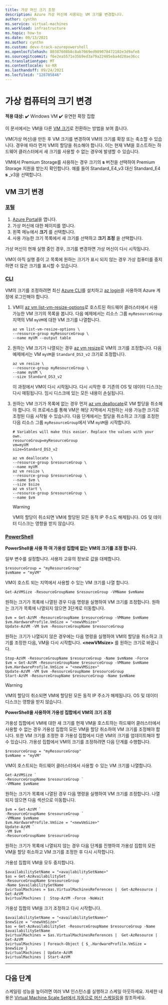 ```yaml
---
title: 가상 머신 크기 조정
description: Azure 가상 머신에 사용되는 VM 크기를 변경합니다.
author: cynthn
ms.service: virtual-machines
ms.workload: infrastructure
ms.topic: how-to
ms.date: 09/13/2021
ms.author: cynthn
ms.custom: devx-track-azurepowershell
ms.openlocfilehash: 80387608b8c8ab7069ed989078472102e3d9afe8
ms.sourcegitcommit: f6e2ea5571e35b9ed3a79a22485eba4d20ae36cc
ms.translationtype: MT
ms.contentlocale: ko-KR
ms.lasthandoff: 09/24/2021
ms.locfileid: "128705846"
---
```

# <a name="change-the-size-of-a-virtual-machine"></a>가상 컴퓨터의 크기 변경 

**적용 대상:** :heavy_check_mark: Windows VM :heavy_check_mark: 유연한 확장 집합 

이 문서에서는 VM을 다른 [VM 크기](sizes.md)로 전환하는 방법을 보여 줍니다.

VM(가상 머신)을 만든 후 VM 크기를 변경하여 VM의 크기를 확장 또는 축소할 수 있습니다. 경우에 따라 먼저 VM의 할당을 취소해야 합니다. 이는 현재 VM을 호스트하는 하드웨어 클러스터에서 새 크기를 사용할 수 없는 경우에 발생할 수 있습니다.

VM에서 Premium Storage를 사용하는 경우 크기의 **s** 버전을 선택하여 Premium Storage 지원을 받는지 확인합니다. 예를 들어 Standard_E4_v3 대신 Standard_E4 **s** _v3을 선택합니다.

## <a name="change-the-vm-size"></a>VM 크기 변경

### <a name="portal"></a>[포털](#tab/portal)

1. [Azure Portal](https://portal.azure.com)을 엽니다.
1. 가상 머신에 대한 페이지를 엽니다.
1. 왼쪽 메뉴에서 **크기** 를 선택합니다.
1. 사용 가능한 크기 목록에서 새 크기를 선택하고 **크기 조정** 을 선택합니다.


가상 머신이 현재 실행 중인 경우, 크기를 변경하면 가상 머신이 다시 시작됩니다. 

VM이 아직 실행 중이 고 목록에 원하는 크기가 표시 되지 않는 경우 가상 컴퓨터를 중지 하면 더 많은 크기를 표시할 수 있습니다.

### <a name="cli"></a>[CLI](#tab/cli)

VM의 크기를 조정하려면 최신 [Azure CLI](/cli/azure/install-az-cli2)를 설치하고 [az login](/cli/azure/reference-index)을 사용하여 Azure 계정에 로그인해야 합니다.

1. VM이 [az vm list-vm-resize-options](/cli/azure/vm)로 호스트된 하드웨어 클러스터에서 사용 가능한 VM 크기의 목록을 봅니다. 다음 예제에서는 리소스 그룹 `myResourceGroup` 지역의 VM `myVM`에 대한 VM 크기를 나열합니다.
   
    ```azurecli-interactive
    az vm list-vm-resize-options \
    --resource-group myResourceGroup \
    --name myVM --output table
    ```

2. 원하는 VM 크기가 나열되는 경우 [az vm resize](/cli/azure/vm)로 VM의 크기를 조정합니다. 다음 예제에서는 VM `myVM`을 `Standard_DS3_v2` 크기로 조정합니다.
   
    ```azurecli-interactive
    az vm resize \
    --resource-group myResourceGroup \
    --name myVM \
    --size Standard_DS3_v2
    ```
   
    이 과정에서 VM이 다시 시작됩니다. 다시 시작한 후 기존의 OS 및 데이터 디스크는 다시 매핑됩니다. 임시 디스크에 있는 모든 내용이 손실됩니다.

3. 원하는 VM 크기가 목록에 없는 경우 먼저 [az vm deallocate](/cli/azure/vm)로 VM 할당을 취소해야 합니다. 이 프로세스를 통해 VM은 해당 지역에서 지원하는 사용 가능한 크기로 조정된 다음 시작될 수 있습니다. 다음 단계에서는 할당을 취소하고 크기를 조정한 다음 리소스 그룹 `myResourceGroup`에서 VM `myVM`을 시작합니다.
   
    ```azurecli-interactive
    # Variables will make this easier. Replace the values with your own.
    resourceGroup=myResourceGroup
    vm=myVM
    size=Standard_DS3_v2

    az vm deallocate \
    --resource-group $resourceGroup \
    --name myVM
    az vm resize \
    --resource-group $resourceGroup \
    --name $vm \
    --size $size
    az vm start \
    --resource-group $resourceGroup \
    --name $vm
    ```
   
   > [!WARNING]
   > VM의 할당이 취소되면 VM에 할당된 모든 동적 IP 주소도 해제됩니다. OS 및 데이터 디스크는 영향을 받지 않습니다.

### <a name="powershell"></a>[PowerShell](#tab/powershell)

**PowerShell을 사용 하 여 가용성 집합에 없는 VM의 크기를 조정 합니다.**

일부 변수를 설정합니다. 사용자 고유의 정보로 값을 대체합니다.

```azurepowershell-interactive
$resourceGroup = "myResourceGroup"
$vmName = "myVM"
```

VM이 호스트 되는 지역에서 사용할 수 있는 VM 크기를 나열 합니다. 
   
```azurepowershell-interactive
Get-AzVMSize -ResourceGroupName $resourceGroup -VMName $vmName 
```

원하는 크기가 목록에 나열된 경우 다음 명령을 실행하여 VM 크기를 조정합니다. 원하는 크기가 목록에 나열되지 않으면 3단계로 이동합니다.
   
```azurepowershell-interactive
$vm = Get-AzVM -ResourceGroupName $resourceGroup -VMName $vmName
$vm.HardwareProfile.VmSize = "<newVMsize>"
Update-AzVM -VM $vm -ResourceGroupName $resourceGroup
```

원하는 크기가 나열되지 않은 경우에는 다음 명령을 실행하여 VM의 할당을 취소하고 크기를 조정한 다음, VM을 다시 시작합니다. **\<newVMsize>** 를 원하는 크기로 바꿉니다.
   
```azurepowershell-interactive
Stop-AzVM -ResourceGroupName $resourceGroup -Name $vmName -Force
$vm = Get-AzVM -ResourceGroupName $resourceGroup -VMName $vmName
$vm.HardwareProfile.VmSize = "<newVMSize>"
Update-AzVM -VM $vm -ResourceGroupName $resourceGroup
Start-AzVM -ResourceGroupName $resourceGroup -Name $vmName
```

> [!WARNING]
> VM의 할당이 취소되면 VM에 할당된 모든 동적 IP 주소가 해제됩니다. OS 및 데이터 디스크는 영향을 받지 않습니다. 
> 
> 

**PowerShell을 사용하여 가용성 집합에서 VM의 크기 조정**

가용성 집합에서 VM에 대한 새 크기를 현재 VM을 호스트하는 하드웨어 클러스터에서 사용할 수 없는 경우 가용성 집합의 모든 VM을 할당 취소하여 VM 크기를 조정해야 합니다. 또한 VM 크기를 조정한 후 가용성 집합에서 다른 VM의 크기를 업데이트해야 할 수 있습니다. 가용성 집합에서 VM의 크기를 조정하려면 다음 단계를 수행합니다.

```azurepowershell-interactive
$resourceGroup = "myResourceGroup"
$vmName = "myVM"
```

VM이 호스트되는 하드웨어 클러스터에서 사용할 수 있는 VM 크기를 나열합니다. 
   
```azurepowershell-interactive
Get-AzVMSize `
-ResourceGroupName $resourceGroup `
-VMName $vmName 
```

원하는 크기가 목록에 나열된 경우 다음 명령을 실행하여 VM 크기를 조정합니다. 나열되지 않으면 다음 섹션으로 이동합니다.
   
```azurepowershell-interactive
$vm = Get-AzVM `
-ResourceGroupName $resourceGroup `
-VMName $vmName 
$vm.HardwareProfile.VmSize = "<newVmSize>"
Update-AzVM `
-VM $vm `
-ResourceGroupName $resourceGroup
```
    
원하는 크기가 목록에 나열되지 않는 경우 다음 단계를 진행하여 가용성 집합의 모든 VM을 할당 취소하고 VM 크기를 조정한 후 다시 시작합니다.

가용성 집합의 VM을 모두 중지합니다.
   
```azurepowershell-interactive
$availabilitySetName = "<availabilitySetName>"
$as = Get-AzAvailabilitySet `
-ResourceGroupName $resourceGroup `
-Name $availabilitySetName
$virtualMachines = $as.VirtualMachinesReferences |  Get-AzResource | Get-AzVM
$virtualMachines |  Stop-AzVM -Force -NoWait  
```

가용성 집합의 VM을 크기 조정하고 다시 시작합니다.
   
```azurepowershell-interactive
$availabilitySetName = "<availabilitySetName>"
$newSize = "<newVmSize>"
$as = Get-AzAvailabilitySet -ResourceGroupName $resourceGroup -Name $availabilitySetName
$virtualMachines = $as.VirtualMachinesReferences |  Get-AzResource | Get-AzVM
$virtualMachines | Foreach-Object { $_.HardwareProfile.VmSize = $newSize }
$virtualMachines | Update-AzVM
$virtualMachines | Start-AzVM
```

---

## <a name="next-steps"></a>다음 단계

스케일링 성능을 높이려면 여러 VM 인스턴스를 실행하고 스케일 아웃하세요. 자세한 내용은 [Virtual Machine Scale Set에서 자동으로 머신 스케일링](../virtual-machine-scale-sets/tutorial-autoscale-powershell.md)을 참조하세요.
